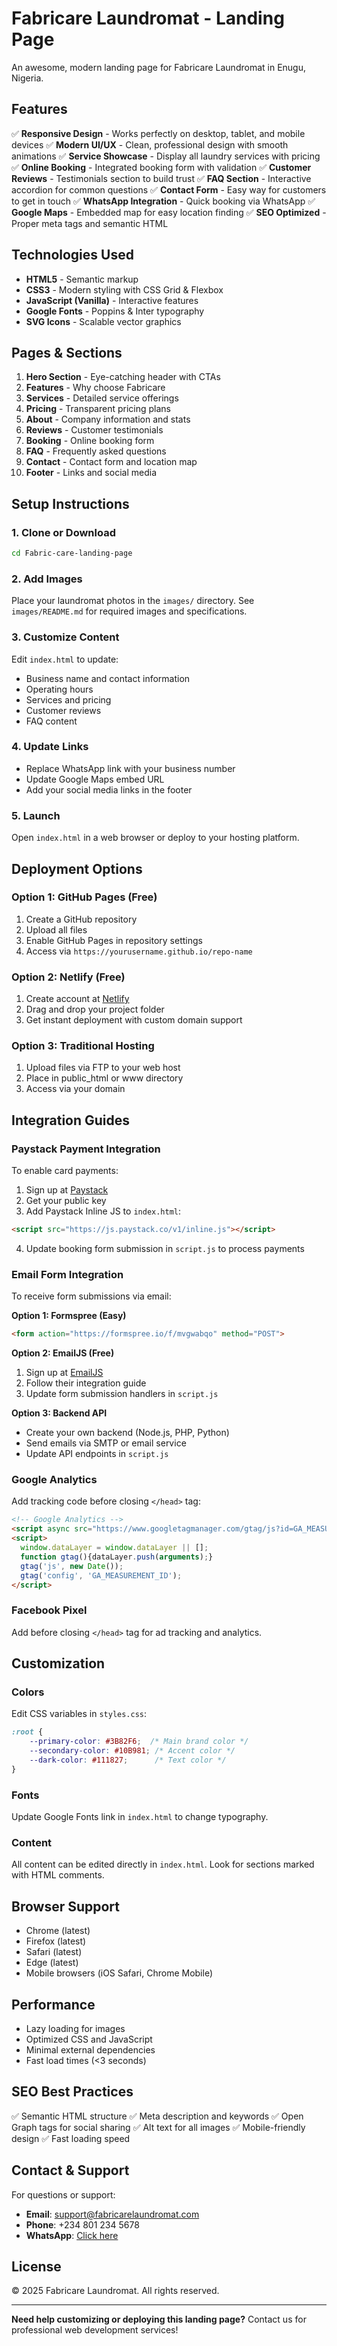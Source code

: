 # Fabricare Laundromat - Landing Page

An awesome, modern landing page for Fabricare Laundromat in Enugu, Nigeria.

## Features

✅ **Responsive Design** - Works perfectly on desktop, tablet, and mobile devices
✅ **Modern UI/UX** - Clean, professional design with smooth animations
✅ **Service Showcase** - Display all laundry services with pricing
✅ **Online Booking** - Integrated booking form with validation
✅ **Customer Reviews** - Testimonials section to build trust
✅ **FAQ Section** - Interactive accordion for common questions
✅ **Contact Form** - Easy way for customers to get in touch
✅ **WhatsApp Integration** - Quick booking via WhatsApp
✅ **Google Maps** - Embedded map for easy location finding
✅ **SEO Optimized** - Proper meta tags and semantic HTML

## Technologies Used

- **HTML5** - Semantic markup
- **CSS3** - Modern styling with CSS Grid & Flexbox
- **JavaScript (Vanilla)** - Interactive features
- **Google Fonts** - Poppins & Inter typography
- **SVG Icons** - Scalable vector graphics

## Pages & Sections

1. **Hero Section** - Eye-catching header with CTAs
2. **Features** - Why choose Fabricare
3. **Services** - Detailed service offerings
4. **Pricing** - Transparent pricing plans
5. **About** - Company information and stats
6. **Reviews** - Customer testimonials
7. **Booking** - Online booking form
8. **FAQ** - Frequently asked questions
9. **Contact** - Contact form and location map
10. **Footer** - Links and social media

## Setup Instructions

### 1. Clone or Download

```bash
cd Fabric-care-landing-page
```

### 2. Add Images

Place your laundromat photos in the `images/` directory. See `images/README.md` for required images and specifications.

### 3. Customize Content

Edit `index.html` to update:
- Business name and contact information
- Operating hours
- Services and pricing
- Customer reviews
- FAQ content

### 4. Update Links

- Replace WhatsApp link with your business number
- Update Google Maps embed URL
- Add your social media links in the footer

### 5. Launch

Open `index.html` in a web browser or deploy to your hosting platform.

## Deployment Options

### Option 1: GitHub Pages (Free)
1. Create a GitHub repository
2. Upload all files
3. Enable GitHub Pages in repository settings
4. Access via `https://yourusername.github.io/repo-name`

### Option 2: Netlify (Free)
1. Create account at [Netlify](https://netlify.com)
2. Drag and drop your project folder
3. Get instant deployment with custom domain support

### Option 3: Traditional Hosting
1. Upload files via FTP to your web host
2. Place in public_html or www directory
3. Access via your domain

## Integration Guides

### Paystack Payment Integration

To enable card payments:

1. Sign up at [Paystack](https://paystack.com)
2. Get your public key
3. Add Paystack Inline JS to `index.html`:

```html
<script src="https://js.paystack.co/v1/inline.js"></script>
```

4. Update booking form submission in `script.js` to process payments

### Email Form Integration

To receive form submissions via email:

**Option 1: Formspree (Easy)**
```html
<form action="https://formspree.io/f/mvgwabqo" method="POST">
```

**Option 2: EmailJS (Free)**
1. Sign up at [EmailJS](https://emailjs.com)
2. Follow their integration guide
3. Update form submission handlers in `script.js`

**Option 3: Backend API**
- Create your own backend (Node.js, PHP, Python)
- Send emails via SMTP or email service
- Update API endpoints in `script.js`

### Google Analytics

Add tracking code before closing `</head>` tag:

```html
<!-- Google Analytics -->
<script async src="https://www.googletagmanager.com/gtag/js?id=GA_MEASUREMENT_ID"></script>
<script>
  window.dataLayer = window.dataLayer || [];
  function gtag(){dataLayer.push(arguments);}
  gtag('js', new Date());
  gtag('config', 'GA_MEASUREMENT_ID');
</script>
```

### Facebook Pixel

Add before closing `</head>` tag for ad tracking and analytics.

## Customization

### Colors

Edit CSS variables in `styles.css`:

```css
:root {
    --primary-color: #3B82F6;  /* Main brand color */
    --secondary-color: #10B981; /* Accent color */
    --dark-color: #111827;      /* Text color */
}
```

### Fonts

Update Google Fonts link in `index.html` to change typography.

### Content

All content can be edited directly in `index.html`. Look for sections marked with HTML comments.

## Browser Support

- Chrome (latest)
- Firefox (latest)
- Safari (latest)
- Edge (latest)
- Mobile browsers (iOS Safari, Chrome Mobile)

## Performance

- Lazy loading for images
- Optimized CSS and JavaScript
- Minimal external dependencies
- Fast load times (<3 seconds)

## SEO Best Practices

✅ Semantic HTML structure
✅ Meta description and keywords
✅ Open Graph tags for social sharing
✅ Alt text for all images
✅ Mobile-friendly design
✅ Fast loading speed

## Contact & Support

For questions or support:
- **Email**: support@fabricarelaundromat.com
- **Phone**: +234 801 234 5678
- **WhatsApp**: [Click here](https://wa.me/2348012345678)

## License

© 2025 Fabricare Laundromat. All rights reserved.

---

**Need help customizing or deploying this landing page?** Contact us for professional web development services!